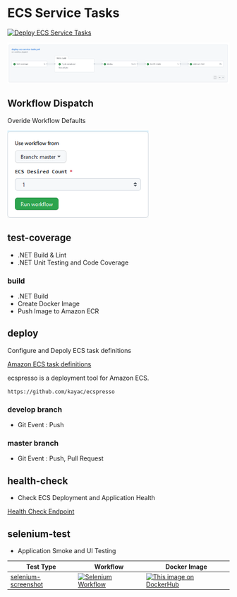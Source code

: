 # ECS Service Tasks

[![Deploy ECS Service Tasks](https://github.com/stuartshay/AzureDevOpsKats/actions/workflows/deploy-ecs-service-tasks.yml/badge.svg)](https://github.com/stuartshay/AzureDevOpsKats/actions/workflows/deploy-ecs-service-tasks.yml)

![](../assets/ecs-service-workflow.png)

## Workflow Dispatch

Overide Workflow Defaults

![](../assets/ecs-service-workflow-dispatch.png)

## test-coverage

- .NET Build & Lint
- .NET Unit Testing and Code Coverage

### build

- .NET Build
- Create Docker Image
- Push Image to Amazon ECR

## deploy

Configure and Depoly ECS task definitions

[Amazon ECS task definitions](https://docs.aws.amazon.com/AmazonECS/latest/developerguide/task_definitions.html)

ecspresso is a deployment tool for Amazon ECS.

```
https://github.com/kayac/ecspresso
```

### develop branch

- Git Event : Push

### master branch

- Git Event : Push, Pull Request

## health-check

- Check ECS Deployment and Application Health

[Health Check Endpoint](http://master-devops-1727857016.us-east-1.elb.amazonaws.com/health)

## selenium-test

- Application Smoke and UI Testing

| Test Type                                  | Workflow                                                                                                                                                                                                       | Docker Image                                                                                                                                                                 |
| ------------------------------------------ | -------------------------------------------------------------------------------------------------------------------------------------------------------------------------------------------------------------- | ---------------------------------------------------------------------------------------------------------------------------------------------------------------------------- |
| [selenium-screenshot](../docker/selenium/) | [![Selenium Workflow](https://github.com/stuartshay/AzureDevOpsKats/actions/workflows/selenium.workflow.yml/badge.svg)](https://github.com/stuartshay/AzureDevOpsKats/actions/workflows/selenium.workflow.yml) | [![This image on DockerHub](https://img.shields.io/docker/pulls/stuartshay/azuredevopskats-selenium.svg)](https://hub.docker.com/r/stuartshay/azuredevopskats-selenium/tags) |
